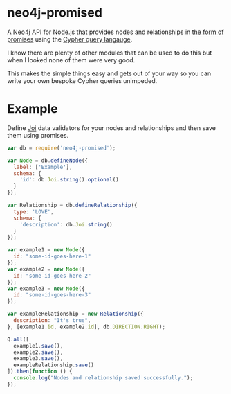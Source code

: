 neo4j-promised
==============

A [Neo4j](http://neo4j.com/) API for Node.js that provides nodes and relationships in [the form of promises](https://github.com/petkaantonov/bluebird) using the [Cypher query langauge](http://neo4j.com/developer/cypher-query-language/).

I know there are plenty of other modules that can be used to do this but when I looked none of them were very good.

This makes the simple things easy and gets out of your way so you can write your own bespoke Cypher queries unimpeded.

Example
=======

Define [Joi](https://github.com/hapijs/joi) data validators for your nodes and relationships and then save them using promises.

```javascript
var db = require('neo4j-promised');

var Node = db.defineNode({
  label: ['Example'],
  schema: {
    'id': db.Joi.string().optional()
  }
});

var Relationship = db.defineRelationship({
  type: 'LOVE',
  schema: {
    'description': db.Joi.string()
  }
});

var example1 = new Node({
  id: "some-id-goes-here-1"
});
var example2 = new Node({
  id: "some-id-goes-here-2"
});
var example3 = new Node({
  id: "some-id-goes-here-3"
});

var exampleRelationship = new Relationship({
  description: "It's true",
}, [example1.id, example2.id], db.DIRECTION.RIGHT);

Q.all([
  example1.save(),
  example2.save(),
  example3.save(),
  exampleRelationship.save()
]).then(function () {
  console.log("Nodes and relationship saved successfully.");
});

```
